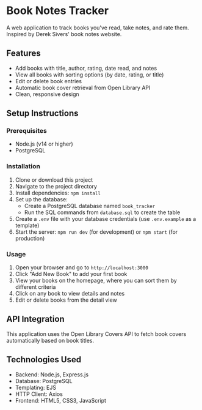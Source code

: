 # Book Notes Tracker

A web application to track books you've read, take notes, and rate them. Inspired by Derek Sivers' book notes website.

## Features 

- Add books with title, author, rating, date read, and notes
- View all books with sorting options (by date, rating, or title)
- Edit or delete book entries
- Automatic book cover retrieval from Open Library API
- Clean, responsive design

## Setup Instructions

### Prerequisites

- Node.js (v14 or higher)
- PostgreSQL

### Installation

1. Clone or download this project
2. Navigate to the project directory
3. Install dependencies: `npm install`
4. Set up the database:
   - Create a PostgreSQL database named `book_tracker`
   - Run the SQL commands from `database.sql` to create the table
5. Create a `.env` file with your database credentials (use `.env.example` as a template)
6. Start the server: `npm run dev` (for development) or `npm start` (for production)

### Usage

1. Open your browser and go to `http://localhost:3000`
2. Click "Add New Book" to add your first book
3. View your books on the homepage, where you can sort them by different criteria
4. Click on any book to view details and notes
5. Edit or delete books from the detail view

## API Integration

This application uses the Open Library Covers API to fetch book covers automatically based on book titles.

## Technologies Used

- Backend: Node.js, Express.js
- Database: PostgreSQL
- Templating: EJS
- HTTP Client: Axios
- Frontend: HTML5, CSS3, JavaScript
